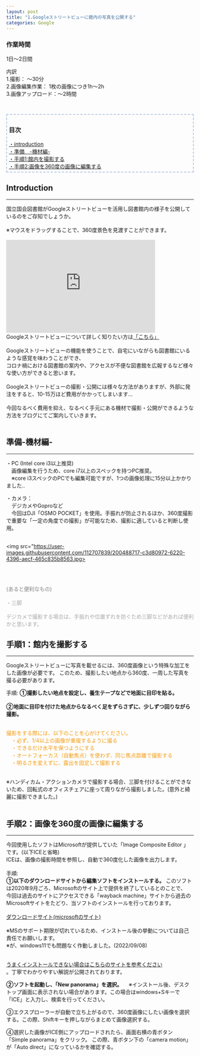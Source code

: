 ```yaml
---
layout: post
title: "1.Googleストリートビューに館内の写真を公開する"
categories: Google
---
```


<h3>作業時間</h3>
<p>1日～2日間
 
内訳<br>
1.撮影： ～30分<br>
2.画像編集作業： 1枚の画像につき1h～2h<br>
3.画像アップロード：～2時間</p>

<p>&nbsp;</p>
<!--目次ページ--><!--目次を追加する場合は以下のテンプレートをご使用ください。
--テンプレート--　【目次→<a href="#★★">・〇〇図書館</a></div>】【見出し→<h3 id="★★">・〇〇図書館</h3>】　★は任意の文字(英数)を入力ください。-->

<div style="border-radius: 2px; border: 2px dashed #b0c4de ;font-size: 100%; padding: 5px;">
<h3><b>目次</b></h3>
<a href="#intro">・introduction </a><br>
<a href="#ready">・準備　-機材編- </a><br>
<a href="#photo">・手順1:館内を撮影する </a> <br>
<a href="#install">・手順2:画像を360度の画像に編集する</a> <br>
</div>

<h2 id="intro">Introduction</h2>
<hr>
国立国会図書館がGoogleストリートビューを活用し図書館内の様子を公開しているのをご存知でしょうか。<br><br>
※マウスをドラッグすることで、360度景色を見渡すことができます。<br>
<br>
<iframe src="https://www.google.com/maps/embed?pb=!4v1666868442037!6m8!1m7!1sF8cOJUZOc9M6hTa-fGfCOg!2m2!1d35.67871255332661!2d139.7445867327241!3f230.25!4f-14.079999999999998!5f0.7820865974627469" width="400" height="250" style="border:0;" allowfullscreen="" loading="lazy" referrerpolicy="no-referrer-when-downgrade"></iframe><br>
Googleストリートビューについて詳しく知りたい方は<a href="https://support.google.com/maps/answer/3402585?hl=ja" target="_blank">「こちら」</a><br>
<br>
Googleストリートビューの機能を使うことで、自宅にいながらも図書館にいるような感覚を味わうことができ、<br>
コロナ禍における図書館の案内や、アクセスが不便な図書館を広報するなど様々な使い方ができると思います。
<br>
<br>
Googleストリートビューの撮影・公開には様々な方法がありますが、外部に発注をすると、10-15万ほど費用がかかってしまいます…
<br><br>
今回なるべく費用を抑え、なるべく手元にある機材で撮影・公開ができるような方法をブログにてご案内していきます。
<br><br>
<div align="left">

 
 <h2 id="ready">準備-機材編-</h2>
 <hr>
・PC (Intel core i3以上推奨)<br>　画像編集を行うため、core i7以上のスペックを持つPC推奨。<br>　※core i3スペックのPCでも編集可能ですが、1つの画像処理に15分以上かかりました..</p>
・カメラ：<br>　デジカメやGoproなど<br>　今回はDJI「OSMO POCKET」を使用。手振れが防止されるほか、360度撮影で重要な「一定の角度での撮影」が可能なため、撮影に適していると判断し使用。<br><br>

 <img src="https://user-images.githubusercontent.com/112707839/200488717-c3d80972-6220-4396-aecf-465c835b8563.jpg>

<br><br>

<span style="color:#a9a9a9;">
 <b>(あると便利なもの)</b><br><br>
・三脚<br><br>
デジカメで撮影する場合は、手振れや位置ずれを防ぐため三脚などがあれば便利かと思います。</span>

<h2 id="photo">手順1：館内を撮影する</h2>
 <hr>
Googleストリートビューに写真を載せるには、360度画像という特殊な加工をした画像が必要です。
このため、撮影したい地点から360度、一周した写真を撮る必要があります。

手順:
<b>①撮影したい地点を設定し、養生テープなどで地面に目印を貼る。<br><br>
②地面に目印を付けた地点からなるべく足をずらさずに、少しずつ回りながら撮影。</b><br><br>

<span style="color:#f39c12;">撮影をする際には、以下のことを心がけてください。<br>
　・必ず、1/4以上の画像が重複するように撮る<br>
　・できるだけ水平を保つようにする<br>
　・オートフォーカス（自動焦点）を使わず、同じ焦点距離で撮影する<br>
　・明るさを変えずに、露出を固定して撮影する</span><br><br>

※ハンディカム・アクションカメラで撮影する場合、三脚を付けることができないため、回転式のオフィスチェアに座って周りながら撮影しました。(意外と綺麗に撮影できました。) <br>
<br>
<h2 id="install">手順2：画像を360度の画像に編集する</h2>
 <hr>
今回使用したソフトはMicrosoftが提供していた「Image Composite Editor 」です。(以下ICEと省略)<br>
ICEは、画像の撮影時間を参照し、自動で360度化した画像を出力します。<br>
<br>
手順:<br>
<b>①以下のダウンロードサイトから編集ソフトをインストールする。</b>
このソフトは2020年9月ごろ、Microsoftのサイト上で提供を終了しているとのことで、<br>
今回は過去のサイトにアクセスできる「wayback machine」サイトから過去のMicrosoftサイトをたどり、当ソフトのインストールを行っております。<br>
<br>
<a href="https://web.archive.org/web/20200713185611/https://www.microsoft.com/en-us/download/details.aspx?id=52459">ダウンロードサイト(microsoftのサイト)</a><br><br>
※MSのサポート期限が切れているため、インストール後の挙動については自己責任でお願いします。<br>
※が、windows11でも問題なく作動しました。(2022/09/08)<br><br>

<a href="https://www.naporitansushi.com/ice-not-download/">うまくインストールできない場合はこちらのサイトを参考ください</a><br>。丁寧でわかりやすい解説が公開されております。


<b>②ソフトを起動し、「New panorama」を選択。</b>
　※インストール後、デスクトップ画面に表示されない場合があります。この場合はwindows+Sキーで「ICE」と入力し、検索を行ってください。


③エクスプローラーが自動で立ち上がるので、360度画像にしたい画像を選択する。この際、Shiftキーを押しながらまとめて画像選択する。

④選択した画像がICE側にアップロードされたら、画面右横の青ボタン「Simple panorama」をクリック。
この際、青ボタン下の「camera motion」が「Auto direct」になっているかを確認する。
 
